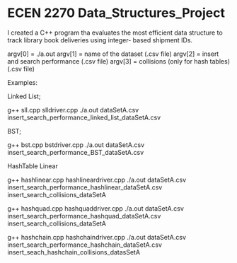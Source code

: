 # ECEN 2270 Data_Structures_Project

I created a C++ program tha evaluates the most efficient data structure to track library book deliveries using integer- based shipment IDs.


argv[0] = ./a.out
argv[1] = name of the dataset (.csv file)
argv[2] = insert and search performance (.csv file)
argv[3] = collisions (only for hash tables)  (.csv file)

Examples:

Linked List; 

g++ sll.cpp slldriver.cpp
./a.out      dataSetA.csv          insert_search_performance_linked_list_dataSetA.csv 


BST;

g++ bst.cpp bstdriver.cpp
./a.out     dataSetA.csv           insert_search_performance_BST_dataSetA.csv

HashTable Linear

g++ hashlinear.cpp hashlineardriver.cpp
./a.out     dataSetA.csv        insert_search_performance_hashlinear_dataSetA.csv      insert_search_collisions_dataSetA

g++ hashquad.cpp hashquaddriver.cpp
./a.out     dataSetA.csv        insert_search_performance_hashquad_dataSetA.csv        insert_search_collisions_dataSetA

g++ hashchain.cpp hashchaindriver.cpp
./a.out     dataSetA.csv          insert_search_performance_hashchain_dataSetA.csv      insert_seach_hashchain_collisions_datasSetA 
